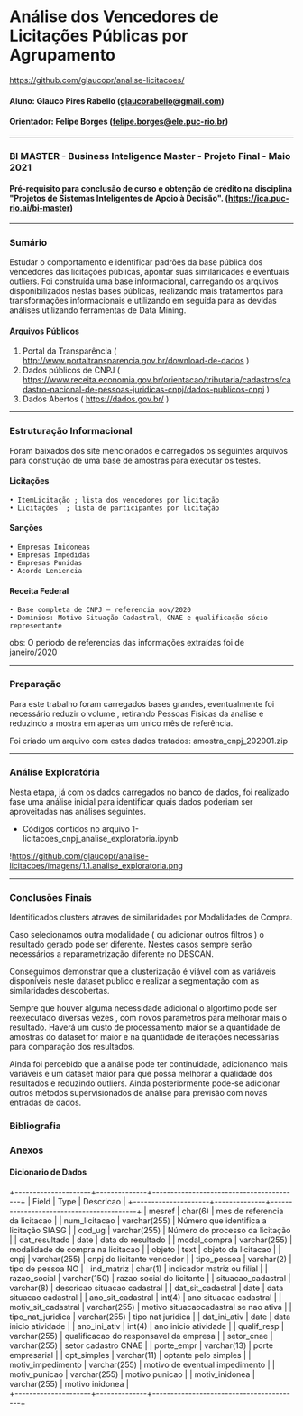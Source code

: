 # Análise dos Vencedores de Licitações Públicas por Agrupamento

https://github.com/glaucopr/analise-licitacoes/

#### Aluno: Glauco Pires Rabello (glaucorabello@gmail.com) 
#### Orientador: Felipe Borges (felipe.borges@ele.puc-rio.br)

--------------

### BI MASTER - Business Inteligence Master - Projeto Final - Maio 2021
#### Pré-requisito para conclusão de curso e obtenção de crédito na disciplina "Projetos de Sistemas Inteligentes de Apoio à Decisão". (https://ica.puc-rio.ai/bi-master)

--------------

### Sumário
Estudar o comportamento e identificar padrões da base pública dos vencedores das licitações públicas, apontar suas similaridades e eventuais outliers.
Foi construída uma base informacional, carregando os arquivos disponibilizados nestas bases públicas, realizando mais tratamentos para transformações informacionais e utilizando em seguida para as devidas análises utilizando ferramentas de Data Mining.   


#### Arquivos Públicos
1. Portal da Transparência ( http://www.portaltransparencia.gov.br/download-de-dados )
2. Dados públicos de CNPJ ( https://www.receita.economia.gov.br/orientacao/tributaria/cadastros/cadastro-nacional-de-pessoas-juridicas-cnpj/dados-publicos-cnpj )
3. Dados Abertos ( https://dados.gov.br/ )


------------------------
### Estruturação Informacional
Foram baixados dos site mencionados e carregados os seguintes arquivos para construção de uma base de amostras para executar os testes.

#### Licitações 
    • ItemLicitação ; lista dos vencedores por licitação
    • Licitações  ; lista de participantes por licitação
      
#### Sanções
    • Empresas Inidoneas
    • Empresas Impedidas
    • Empresas Punidas
    • Acordo Leniencia

#### Receita Federal
    • Base completa de CNPJ – referencia nov/2020
    • Dominios: Motivo Situação Cadastral, CNAE e qualificação sócio representante

obs: O período de referencias das informações extraídas foi de janeiro/2020


------------------------------
### Preparação

Para este trabalho foram carregados bases grandes, eventualmente foi necessário reduzir o volume , retirando Pessoas Físicas da analise e reduzindo a mostra em apenas um unico mês de referência.

Foi criado um arquivo com estes dados tratados:  amostra_cnpj_202001.zip 


-----------------------------
### Análise Exploratória
Nesta etapa, já com os dados carregados no banco de dados, foi realizado fase uma análise inicial para identificar quais dados poderiam ser aproveitadas nas análises seguintes. 
- Códigos contidos no arquivo 1-licitacoes_cnpj_analise_exploratoria.ipynb

!https://github.com/glaucopr/analise-licitacoes/imagens/1.1.analise_exploratoria.png


-----------------------
### Conclusões Finais 
Identificados clusters atraves de similaridades por Modalidades de Compra.

Caso selecionamos outra modalidade ( ou adicionar outros filtros ) o resultado gerado pode ser diferente. Nestes casos sempre serão necessários a reparametrização diferente no DBSCAN.

Conseguimos demonstrar que a clusterização é viável com as variáveis disponíveis neste dataset publico e realizar a segmentação com as similaridades descobertas. 

Sempre que houver alguma necessidade adicional o algortimo pode ser reexecutado diversas vezes , com novos parametros para melhorar mais o resultado. Haverá um custo de processamento maior se a quantidade de amostras do dataset for maior e na quantidade de iterações necessárias para comparação dos resultados.
 
Ainda foi percebido que a análise pode ter continuidade, adicionando mais variáveis e um dataset maior para que possa melhorar a qualidade dos resultados e reduzindo outliers. Ainda posteriormente pode-se adicionar outros métodos supervisionados de análise para previsão com novas entradas de dados.

  
### Bibliografia


### Anexos
#### Dicionario de Dados
+---------------------+--------------+-----------------------------------------+
| Field               | Type         | Descricao                               |
+---------------------+--------------+-----------------------------------------+
| mesref              | char(6)      | mes de referencia da licitacao          |
| num_licitacao       | varchar(255) | Número que identifica a licitação SIASG |
| cod_ug              | varchar(255) | Número do processo da licitação         |
| dat_resultado       | date         | data do resultado                       |
| modal_compra        | varchar(255) | modalidade de compra na licitacao       |
| objeto              | text         | objeto da licitacao                     |
| cnpj                | varchar(255) | cnpj do licitante vencedor              |
| tipo_pessoa         | varchar(2)   | tipo de pessoa NO                       |
| ind_matriz          | char(1)      | indicador matriz ou filial              |
| razao_social        | varchar(150) | razao social do licitante               |
| situacao_cadastral  | varchar(8)   | descricao situacao cadastral            |
| dat_sit_cadastral   | date         | data situacao cadastral                 |
| ano_sit_cadastral   | int(4)       | ano situacao cadastral                  |
| motiv_sit_cadastral | varchar(255) | motivo situacaocadastral se nao ativa   |
| tipo_nat_juridica   | varchar(255) | tipo nat juridica                       |
| dat_ini_ativ        | date         | data inicio atividade                   |
| ano_ini_ativ        | int(4)       | ano inicio atividade                    |
| qualif_resp         | varchar(255) | qualificacao do responsavel da empresa  |
| setor_cnae          | varchar(255) | setor cadastro CNAE                     |
| porte_empr          | varchar(13)  | porte empresarial                       |
| opt_simples         | varchar(11)  | optante pelo simples                    |
| motiv_impedimento   | varchar(255) | motivo de eventual impedimento          |
| motiv_punicao       | varchar(255) | motivo punicao                          |
| motiv_inidonea      | varchar(255) | motivo inidonea                         |  
+---------------------+--------------+-----------------------------------------+


  
